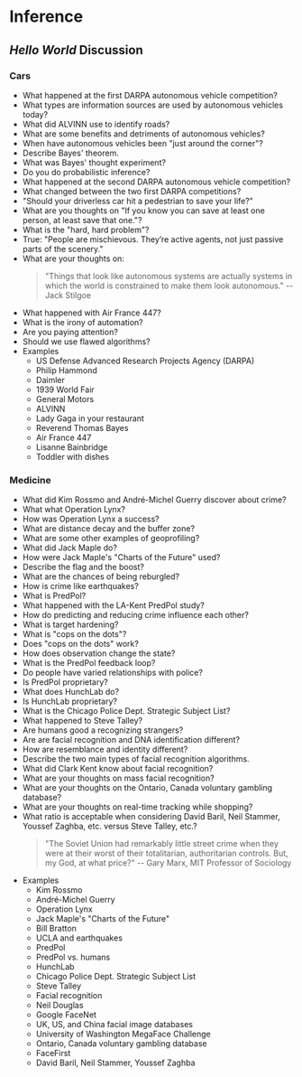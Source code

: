 # Inference

## *Hello World* Discussion

### Cars

- What happened at the first DARPA autonomous vehicle competition?
- What types are information sources are used by autonomous vehicles today?
- What did ALVINN use to identify roads?
- What are some benefits and detriments of autonomous vehicles?
- When have autonomous vehicles been "just around the corner"?
- Describe Bayes' theorem.
- What was Bayes' thought experiment?
- Do you do probabilistic inference?
- What happened at the second DARPA autonomous vehicle competition?
- What changed between the two first DARPA competitions?
- "Should your driverless car hit a pedestrian to save your life?"
- What are you thoughts on "If you know you can save at least one person, at
  least save that one."?
- What is the "hard, hard problem"?
- True: "People are mischievous. They’re active agents, not just passive parts
  of the scenery."
- What are your thoughts on:
  > "Things that look like autonomous systems are actually systems in which
  > the world is constrained to make them look autonomous." -- Jack Stilgoe
- What happened with Air France 447?
- What is the irony of automation?
- Are you paying attention?
- Should we use flawed algorithms?
- Examples
  - US Defense Advanced Research Projects Agency (DARPA)
  - Philip Hammond
  - Daimler
  - 1939 World Fair
  - General Motors
  - ALVINN
  - Lady Gaga in your restaurant
  - Reverend Thomas Bayes
  - Air France 447
  - Lisanne Bainbridge
  - Toddler with dishes
  
### Medicine

- What did Kim Rossmo and André-Michel Guerry discover about crime?
- What what Operation Lynx?
- How was Operation Lynx a success?
- What are distance decay and the buffer zone?
- What are some other examples of geoprofiling?
- What did Jack Maple do?
- How were Jack Maple's "Charts of the Future" used?
- Describe the flag and the boost?
- What are the chances of being reburgled?
- How is crime like earthquakes?
- What is PredPol?
- What happened with the LA-Kent PredPol study?
- How do predicting and reducing crime influence each other?
- What is target hardening?
- What is "cops on the dots"?
- Does "cops on the dots" work?
- How does observation change the state?
- What is the PredPol feedback loop?
- Do people have varied relationships with police?
- Is PredPol proprietary?
- What does HunchLab do?
- Is HunchLab proprietary?
- What is the Chicago Police Dept. Strategic Subject List?
- What happened to Steve Talley?
- Are humans good a recognizing strangers?
- Are are facial recognition and DNA identification different?
- How are resemblance and identity different?
- Describe the two main types of facial recognition algorithms.
- What did Clark Kent know about facial recognition?
- What are your thoughts on mass facial recognition?
- What are your thoughts on the Ontario, Canada voluntary gambling database?
- What are your thoughts on real-time tracking while shopping?
- What ratio is acceptable when considering David Baril, Neil Stammer, Youssef
  Zaghba, etc. versus Steve Talley, etc.?
  > "The Soviet Union had remarkably little street crime when they were at their
  > worst of their totalitarian, authoritarian controls. But, my God, at what
  > price?" -- Gary Marx, MIT Professor of Sociology
- Examples
  - Kim Rossmo
  - André-Michel Guerry
  - Operation Lynx
  - Jack Maple's "Charts of the Future"
  - Bill Bratton
  - UCLA and earthquakes
  - PredPol
  - PredPol vs. humans
  - HunchLab
  - Chicago Police Dept. Strategic Subject List
  - Steve Talley
  - Facial recognition
  - Neil Douglas
  - Google FaceNet
  - UK, US, and China facial image databases
  - University of Washington MegaFace Challenge
  - Ontario, Canada voluntary gambling database
  - FaceFirst
  - David Baril, Neil Stammer, Youssef Zaghba

